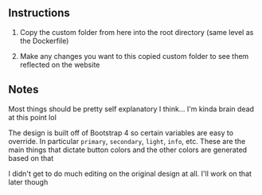 ## Instructions
1. Copy the custom folder from here into the root directory (same level as the Dockerfile)

2. Make any changes you want to this copied custom folder to see them reflected on the website

## Notes

Most things should be pretty self explanatory I think... I'm kinda brain dead at this point lol

The design is built off of Bootstrap 4 so certain variables are easy to override. In particular `primary`, `secondary`, `light`, `info`, etc. These are the main things that dictate button colors and the other colors are generated based on that 

I didn't get to do much editing on the original design at all. I'll work on that later though